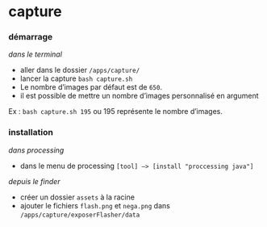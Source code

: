 # capture

### démarrage
_dans le terminal_

- aller dans le dossier `/apps/capture/`
- lancer la capture `bash capture.sh`
- Le nombre d’images par défaut est de `650`.
- il est possible de mettre un nombre d’images personnalisé en argument

Ex : `bash capture.sh 195` ou 195 représente le nombre d’images. 

### installation

_dans processing_
- dans le menu de processing `[tool] —> [install "proccessing java"]`

_depuis le finder_
- créer un dossier `assets` à la racine
- ajouter le fichiers `flash.png` et `nega.png` dans `/apps/capture/exposerFlasher/data`
